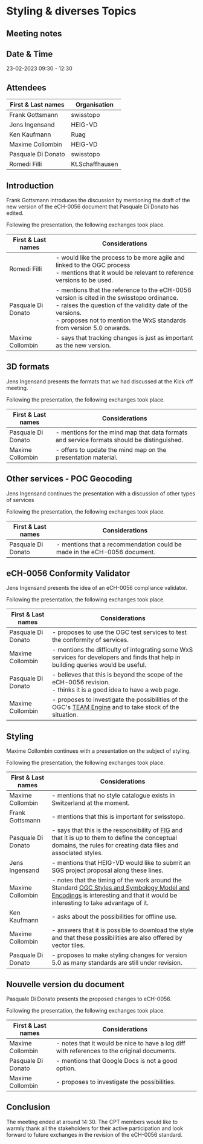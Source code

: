 # Styling & diverses Topics 
## Meeting notes

## Date & Time

23-02-2023 09:30 - 12:30

## Attendees

| First & Last names  | Organisation                         |
|---------------------|--------------------------------------|
| Frank	Gottsmann	  | swisstopo                            |
| Jens Ingensand	  | HEIG-VD                              |
| Ken Kaufmann        |	Ruag                                 |
| Maxime Collombin    | HEIG-VD                              |
| Pasquale Di Donato  |	swisstopo                            |
| Romedi Filli        | Kt.Schaffhausen                      |

## Introduction

Frank Gottsmann introduces the discussion by mentioning the draft of the new version of the eCH-0056 document that Pasquale Di Donato has edited.

Following the presentation, the following exchanges took place.

| First & Last names  | Considerations                         |
|---------------------|----------------------------------------|
| Romedi Filli        | - would like the process to be more agile and linked to the OGC process <br> - mentions that it would be relevant to reference versions to be used.|
| Pasquale Di Donato  | - mentions that the reference to the eCH-0056 version is cited in the swisstopo ordinance. <br> - raises the question of the validity date of the versions. <br> - proposes not to mention the WxS standards from version 5.0 onwards.|
| Maxime Collombin    | - says that tracking changes is just as important as the new version. |

## 3D formats

Jens Ingensand presents the formats that we had discussed at the Kick off meeting.

Following the presentation, the following exchanges took place.

| First & Last names  | Considerations                         |
|---------------------|----------------------------------------|
| Pasquale Di Donato  | - mentions for the mind map that data formats and service formats should be distinguished. | 
| Maxime Collombin    | - offers to update the mind map on the presentation material. |


## Other services - POC Geocoding

Jens Ingensand continues the presentation with a discussion of other types of services

Following the presentation, the following exchanges took place.

| First & Last names  | Considerations                         |
|---------------------|----------------------------------------|
| Pasquale Di Donato  | - mentions that a recommendation could be made in the eCH-0056 document. | 


## eCH-0056 Conformity Validator

Jens Ingensand presents the idea of an eCH-0056 compliance validator.

Following the presentation, the following exchanges took place.

| First & Last names  | Considerations                         |
|---------------------|----------------------------------------|
| Pasquale Di Donato  | - proposes to use the OGC test services to test the conformity of services. |  
| Maxime Collombin    | - mentions the difficulty of integrating some WxS services for developers and finds that help in building queries would be useful. |
| Pasquale Di Donato  | - believes that this is beyond the scope of the eCH-0056 revision. <br> - thinks it is a good idea to have a web page. |
| Maxime Collombin    | - proposes to investigate the possibilities of the OGC's [TEAM Engine](https://github.com/opengeospatial/teamengine) and to take stock of the situation. |


## Styling

Maxime Collombin continues with a presentation on the subject of styling.

Following the presentation, the following exchanges took place.

| First & Last names  | Considerations                         |
|---------------------|----------------------------------------|
| Maxime Collombin    | - mentions that no style catalogue exists in Switzerland at the moment. |
| Frank Gottsmann     | - mentions that this is important for swisstopo. |
| Pasquale Di Donato  | - says that this is the responsibility of [FIG](https://www.geo.admin.ch/fr/geoinformation-suisse/geodonnees-de-base/echeancier-modeles-geodonnees-minimaux.html) and that it is up to them to define the conceptual domains, the rules for creating data files and associated styles. |
| Jens Ingensand      | - mentions that HEIG-VD would like to submit an SGS project proposal along these lines. |
| Maxime Collombin    | - notes that the timing of the work around the Standard [OGC Styles and Symbology Model and Encodings](https://opengeospatial.github.io/ogcna-auto-review/18-067r4.html) is interesting and that it would be interesting to take advantage of it. |
| Ken Kaufmann        | - asks about the possibilities for offline use. |
| Maxime Collombin    | - answers that it is possible to download the style and that these possibilities are also offered by vector tiles. |
| Pasquale Di Donato  | - proposes to make styling changes for version 5.0 as many standards are still under revision. |
 
## Nouvelle version du document

Pasquale Di Donato presents the proposed changes to eCH-0056.

Following the presentation, the following exchanges took place.

| First & Last names  | Considerations                         |
|---------------------|----------------------------------------|
| Maxime Collombin    | - notes that it would be nice to have a log diff with references to the original documents.|
| Pasquale Di Donato  | - mentions that Google Docs is not a good option.|
| Maxime Collombin    | - proposes to investigate the possibilities.|

## Conclusion

The meeting ended at around 14:30.
The CPT members would like to warmly thank all the stakeholders for their active participation and look forward to future exchanges in the revision of the eCH-0056 standard.